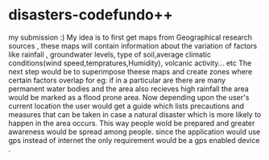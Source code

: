 # disasters-codefundo++
my submission :)
My idea is to first get maps from Geographical research sources , these maps will contain information about the variation
of factors like rainfall , groundwater levels, type of soil,average climatic conditions(wind speed,tempratures,Humidity),
volcanic activity... etc
The next step would be to superimpose theese maps and create zones where certain factors overlap for eg: if in a particular are there are many permanent water bodies and the area also recieves high rainfall the area would be marked as a flood prone area.
Now depending upon the user's current location the user would get a guide which lists precautions and measures that can be taken in case  a natural disaster which is more likely to happen in the area occurs.
This way people wold be prepared and greater awareness would be spread among people.
since the application would use gps instead of internet the only requirement would be a gps enabled device .
